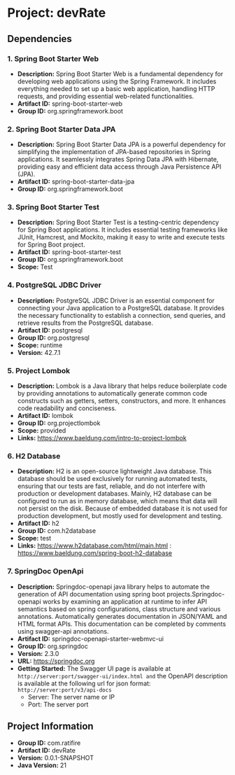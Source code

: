 # Project: devRate

## Dependencies

### 1. Spring Boot Starter Web
- **Description:** Spring Boot Starter Web is a fundamental dependency for developing web applications using the Spring 
Framework. It includes everything needed to set up a basic web application, handling HTTP requests, and providing 
essential web-related functionalities.
- **Artifact ID:** spring-boot-starter-web
- **Group ID:** org.springframework.boot

### 2. Spring Boot Starter Data JPA
- **Description:** Spring Boot Starter Data JPA is a powerful dependency for simplifying the implementation of JPA-based 
repositories in Spring applications. It seamlessly integrates Spring Data JPA with Hibernate, providing easy and 
efficient data access through Java Persistence API (JPA).
- **Artifact ID:** spring-boot-starter-data-jpa
- **Group ID:** org.springframework.boot

### 3. Spring Boot Starter Test
- **Description:** Spring Boot Starter Test is a testing-centric dependency for Spring Boot applications. It includes 
essential testing frameworks like JUnit, Hamcrest, and Mockito, making it easy to write and execute tests for Spring Boot 
project.
- **Artifact ID:** spring-boot-starter-test
- **Group ID:** org.springframework.boot
- **Scope:** Test

### 4. PostgreSQL JDBC Driver
- **Description:** PostgreSQL JDBC Driver is an essential component for connecting your Java application to a PostgreSQL
database. It provides the necessary functionality to establish a connection, send queries, and retrieve results from the
PostgreSQL database.
- **Artifact ID:** postgresql
- **Group ID:** org.postgresql
- **Scope:** runtime
- **Version:** 42.7.1

### 5. Project Lombok
- **Description:** Lombok is a Java library that helps reduce boilerplate code by providing annotations to automatically 
generate common code constructs such as getters, setters, constructors, and more. It enhances code readability and 
conciseness.
- **Artifact ID:** lombok
- **Group ID:** org.projectlombok
- **Scope:** provided
- **Links:** https://www.baeldung.com/intro-to-project-lombok

### 6. H2 Database
- **Description:** H2 is an open-source lightweight Java database. This database should be used exclusively for running
automated tests, ensuring that our tests are fast, reliable, and do not interfere with production or development
databases. Mainly, H2 database can be configured to run as in memory database, which means that data will not
persist on the disk. Because of embedded database it is not used for production development, but mostly used for
development and testing.
- **Artifact ID:** h2
- **Group ID:** com.h2database
- **Scope:** test
- **Links:** https://www.h2database.com/html/main.html : https://www.baeldung.com/spring-boot-h2-database

### 7. SpringDoc OpenApi
- **Description:** Springdoc-openapi java library helps to automate the generation of API documentation using 
spring boot projects.Springdoc-openapi works by examining an application at runtime to infer API semantics based 
on spring configurations, class structure and various annotations. Automatically generates documentation in JSON/YAML 
and HTML format APIs. This documentation can be completed by comments using swagger-api annotations.
- **Artifact ID:** springdoc-openapi-starter-webmvc-ui
- **Group ID:** org.springdoc
- **Version:** 2.3.0
- **URL:** https://springdoc.org
- **Getting Started:** The Swagger UI page is available at `http://server:port/swagger-ui/index.html and`
the OpenAPI description is available at the following url for json format: `http://server:port/v3/api-docs`
    - Server: The server name or IP
    - Port: The server port

## Project Information

- **Group ID:** com.ratifire
- **Artifact ID:** devRate
- **Version:** 0.0.1-SNAPSHOT
- **Java Version:** 21